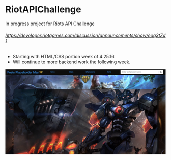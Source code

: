 # RiotAPIChallenge
In progress project for Riots API Challenge
###### https://developer.riotgames.com/discussion/announcements/show/eoq3tZd1

- Starting with HTML/CSS portion week of 4.25.16
- Will continue to more backend work the following week.

![alt tag](ss.png?raw=true "Riot Screenshot")
